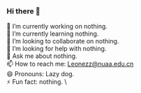 ### Hi there 👋

<!--
**Leonezz/Leonezz** is a ✨ _special_ ✨ repository because its `README.md` (this file) appears on your GitHub profile.

Here are some ideas to get you started:

-->
🔭 I’m currently working on nothing. \
🌱 I’m currently learning nothing. \
👯 I’m looking to collaborate on nothing. \
🤔 I’m looking for help with nothing. \
💬 Ask me about nothing. \
📫 How to reach me: Leonezz@nuaa.edu.cn \
😄 Pronouns: Lazy dog. \
⚡ Fun fact: nothing. \

